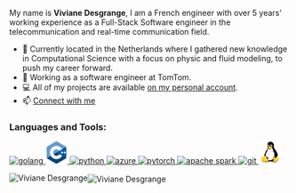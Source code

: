 My name is **Viviane Desgrange**, I am a French engineer with over 5 years' working experience
as a Full-Stack Software engineer in the telecommunication and real-time communication field.

- 🌱 Currently located in the Netherlands where I gathered new knowledge in Computational Science with a focus on physic and fluid modeling, to push my career forward.
- 🔭 Working as a software engineer at TomTom.
- 💻 All of my projects are available [on my personal account](https://github.com/vdesgrange).
- 📫 [Connect with me](https://www.linkedin.com/in/viviane-desgrange-1b8554109/)

<h3 align="left">Languages and Tools:</h3>
<p align="left">
<a href="https://www.go.dev" target="_blank">
<img src="https://www.vectorlogo.zone/logos/golang/golang-ar21.svg" alt="golang" width="80" height="40"/>
</a>
<a href="https://en.cppreference.com/" target="_blank">
<img src="https://raw.githubusercontent.com/devicons/devicon/master/icons/cplusplus/cplusplus-original.svg" alt="cplusplus" width="40" height="40"/>
</a>
<a href="https://www.python.org" target="_blank">
<img src="https://www.vectorlogo.zone/logos/python/python-horizontal.svg" alt="python" width="90" height="40"/>
</a>
<a href="https://aws.amazon.com/" target="_blank">
<img src="https://www.vectorlogo.zone/logos/amazon_aws/amazon_aws-ar21.svg" alt="azure" width="80" height="40"/>
</a>
<a href="https://www.pytorch.org" target="_blank">
<img src="https://www.vectorlogo.zone/logos/pytorch/pytorch-ar21.svg" alt="pytorch" width="80" height="40"/>
</a>
<a href="https://spark.apache.org/" target="_blank">
<img src="https://www.vectorlogo.zone/logos/apache_spark/apache_spark-ar21.svg" alt="apache spark" width="80" height="40"/>
</a>
<a href="https://git-scm.com/" target="_blank">
<img src="https://www.vectorlogo.zone/logos/git-scm/git-scm-icon.svg" alt="git" width="40" height="40"/>
</a>
<a href="https://www.linux.org/" target="_blank">
<img src="https://raw.githubusercontent.com/devicons/devicon/master/icons/linux/linux-original.svg" alt="linux" width="40" height="40"/>
</a>
</p>

<p><img align="left" src="https://readmestats.999857.xyz/api/top-langs?username=vdesgrange&show_icons=true&theme=radical&hide=Jupyter%20Notebook,Matlab,TeX&langs_count=6&show_icons=true&locale=en&layout=compact" alt="Viviane Desgrange" />
<img align="center" src="https://readmestats.999857.xyz/api?username=vdesgrange&show_icons=true&theme=radical&count_private=true&hide=contribs,issues&show_icons=true&locale=en" alt="Viviane Desgrange" /></p>
